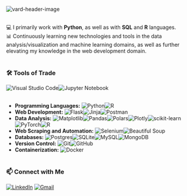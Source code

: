 ![vard-header-image](https://github.com/user-attachments/assets/fd63992a-46a3-4fe8-95f1-562edd206468)  
&nbsp;

   💻 I primarily work with **Python**, as well as with **SQL** and **R** languages.  
   📊 Continuously learning new technologies and tools in the data analysis/visualization and machine learning domains, as well as further elevating my knowledge in the web development domain.  
   &nbsp;
  
### 🛠️ Tools of Trade  


![Visual Studio Code](https://img.shields.io/badge/Visual%20Studio%20Code-0078d7.svg?style=for-the-badge&logo=visual-studio-code&logoColor=white)![Jupyter Notebook](https://img.shields.io/badge/jupyter-%23FA0F00.svg?style=for-the-badge&logo=jupyter&logoColor=white)  
&nbsp;
  
-   **Programming Languages:** ![Python](https://img.shields.io/badge/python-3670A0?style=for-the-badge&logo=python&logoColor=ffdd54)![R](https://img.shields.io/badge/r-%23276DC3.svg?style=for-the-badge&logo=r&logoColor=white)
-   **Web Development:** ![Flask](https://img.shields.io/badge/flask-%23000.svg?style=for-the-badge&logo=flask&logoColor=white)![Jinja](https://img.shields.io/badge/jinja-white.svg?style=for-the-badge&logo=jinja&logoColor=black)![Postman](https://img.shields.io/badge/Postman-FF6C37?style=for-the-badge&logo=postman&logoColor=white)
-   **Data Analysis:** ![Matplotlib](https://img.shields.io/badge/Matplotlib-%23ffffff.svg?style=for-the-badge&logo=Matplotlib&logoColor=black)![Pandas](https://img.shields.io/badge/pandas-%23150458.svg?style=for-the-badge&logo=pandas&logoColor=white)![Polars](https://img.shields.io/badge/polars-526cfe?style=for-the-badge&logo=polars&logoColor=white)![Plotly](https://img.shields.io/badge/Plotly-%233F4F75.svg?style=for-the-badge&logo=plotly&logoColor=white)![scikit-learn](https://img.shields.io/badge/scikit--learn-%23F7931E.svg?style=for-the-badge&logo=scikit-learn&logoColor=white)![PyTorch](https://img.shields.io/badge/PyTorch-%23EE4C2C.svg?style=for-the-badge&logo=PyTorch&logoColor=white)![R](https://img.shields.io/badge/r-%23276DC3.svg?style=for-the-badge&logo=r&logoColor=white)
-   **Web Scraping and Automation:** ![Selenium](https://img.shields.io/badge/-selenium-%43B02A?style=for-the-badge&logo=selenium&logoColor=white)![Beautiful Soup](https://img.shields.io/badge/beautiful_soup-100c08?style=for-the-badge&logoColor=white)
-   **Databases:** ![Postgres](https://img.shields.io/badge/postgres-%23316192.svg?style=for-the-badge&logo=postgresql&logoColor=white)![SQLite](https://img.shields.io/badge/sqlite-%2307405e.svg?style=for-the-badge&logo=sqlite&logoColor=white)![MySQL](https://img.shields.io/badge/mysql-4479A1.svg?style=for-the-badge&logo=mysql&logoColor=white)![MongoDB](https://img.shields.io/badge/MongoDB-%234ea94b.svg?style=for-the-badge&logo=mongodb&logoColor=white)
-   **Version Control:** ![Git](https://img.shields.io/badge/git-%23F05033.svg?style=for-the-badge&logo=git&logoColor=white)![GitHub](https://img.shields.io/badge/github-%23121011.svg?style=for-the-badge&logo=github&logoColor=white)
-   **Containerization:** ![Docker](https://img.shields.io/badge/docker-%230db7ed.svg?style=for-the-badge&logo=docker&logoColor=white)  
&nbsp;

### 📫 Connect with Me
  
[![LinkedIn](https://img.shields.io/badge/linkedin-%230077B5.svg?style=for-the-badge&logo=linkedin&logoColor=white)](https://www.linkedin.com/in/edib-hafizovic-5514b9158/)	[![Gmail](https://img.shields.io/badge/Gmail-D14836?style=for-the-badge&logo=gmail&logoColor=white&linkTo=edib.hafizovic@gmail.com)](mailto:edib.hafizovic@gmail.com)


<!---
Vardararo/Vardararo is a ✨ special ✨ repository because its `README.md` (this file) appears on your GitHub profile.
You can click the Preview link to take a look at your changes.
--->
